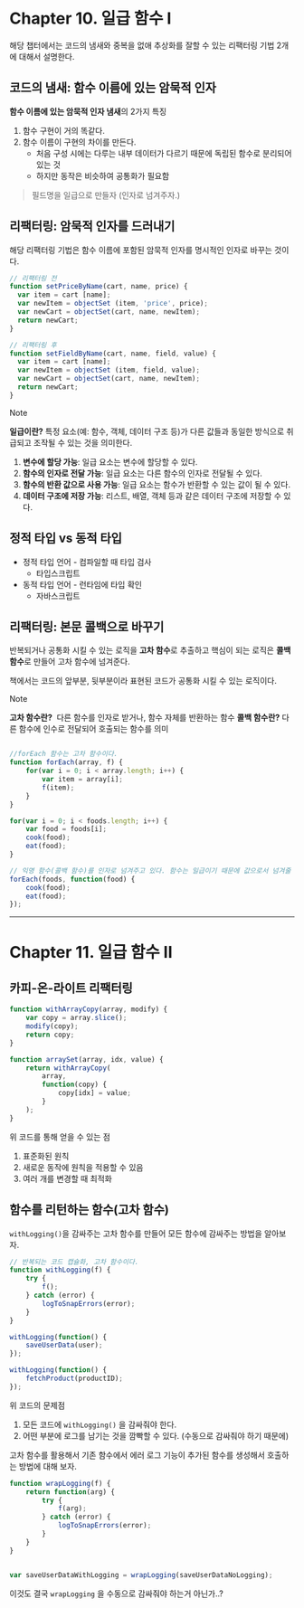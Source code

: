 
# Chapter 10. 일급 함수 I

해당 챕터에서는 코드의 냄새와 중복을 없애 추상화를 잘할 수 있는 리팩터링 기법 2개에 대해서 설명한다.


## 코드의 냄새: 함수 이름에 있는 암묵적 인자

**함수 이름에 있는 암묵적 인자 냄새**의 2가지 특징

1. 함수 구현이 거의 똑같다.
2. 함수 이름이 구현의 차이를 만든다.
	- 처음 구성 시에는 다루는 내부 데이터가 다르기 때문에 독립된 함수로 분리되어 있는 것
	- 하지만 동작은 비슷하여 공통화가 필요함

> 필드명을 일급으로 만들자 (인자로 넘겨주자.)


## 리팩터링: 암묵적 인자를 드러내기

해당 리팩터링 기법은 함수 이름에 포함된 암묵적 인자를 명시적인 인자로 바꾸는 것이다.

```js
// 리팩터링 전
function setPriceByName(cart, name, price) { 
  var item = cart [name];
  var newItem = objectSet (item, 'price', price);
  var newCart = objectSet(cart, name, newItem);
  return newCart; 
}

// 리팩터링 후
function setFieldByName(cart, name, field, value) { 
  var item = cart [name];
  var newItem = objectSet (item, field, value);
  var newCart = objectSet(cart, name, newItem);
  return newCart;
}
```



>[!note]
> **일급이란?**
> 특정 요소(예: 함수, 객체, 데이터 구조 등)가 다른 값들과 동일한 방식으로 취급되고 조작될 수 있는 것을 의미한다.
>1. **변수에 할당 가능**: 일급 요소는 변수에 할당할 수 있다.
>2. **함수의 인자로 전달 가능**: 일급 요소는 다른 함수의 인자로 전달될 수 있다.
>3. **함수의 반환 값으로 사용 가능**: 일급 요소는 함수가 반환할 수 있는 값이 될 수 있다.
>4. **데이터 구조에 저장 가능**: 리스트, 배열, 객체 등과 같은 데이터 구조에 저장할 수 있다.


## 정적 타입 vs 동적 타입

- 정적 타입 언어 - 컴파일할 때 타입 검사
	- 타입스크립트
- 동적 타입 언어 - 런타임에 타입 확인
	- 자바스크립트

## 리팩터링: 본문 콜백으로 바꾸기

반복되거나 공통화 시킬 수 있는 로직을 **고차 함수**로 추출하고 핵심이 되는 로직은 **콜백 함수**로 만들어 고차 함수에 넘겨준다.

책에서는 코드의 앞부분, 뒷부분이라 표현된 코드가 공통화 시킬 수 있는 로직이다.


>[!note]
>**고차 함수란?**
> 다른 함수를 인자로 받거나, 함수 자체를 반환하는 함수
>**콜백 함수란?**
>다른 함수에 인수로 전달되어 호출되는 함수를 의미

```js

//forEach 함수는 고차 함수이다.
function forEach(array, f) {
    for(var i = 0; i < array.length; i++) {
        var item = array[i];
        f(item);
    }
}

for(var i = 0; i < foods.length; i++) {
    var food = foods[i];
    cook(food);
    eat(food);
}

// 익명 함수(콜백 함수)를 인자로 넘겨주고 있다. 함수는 일급이기 때문에 값으로서 넘겨줄 수 있는 것이다.
forEach(foods, function(food) {
    cook(food);
    eat(food);
});
```

---

# Chapter 11. 일급 함수 II

## 카피-온-라이트 리팩터링
```js
function withArrayCopy(array, modify) {
    var copy = array.slice();
    modify(copy);
    return copy;
}

function arraySet(array, idx, value) {
    return withArrayCopy(
        array,
        function(copy) {
            copy[idx] = value;
        }
    );
}
```

위 코드를 통해 얻을 수 있는 점

1. 표준화된 원칙
2. 새로운 동작에 원칙을 적용할 수 있음
3. 여러 개를 변경할 때 최적화


## 함수를 리턴하는 함수(고차 함수)

`withLogging()`을 감싸주는 고차 함수를 만들어 모든 함수에 감싸주는 방법을 알아보자.

```js
// 반복되는 코드 캡슐화, 고차 함수이다.
function withLogging(f) {
    try {
        f();
    } catch (error) {
        logToSnapErrors(error);
    }
}

withLogging(function() {
    saveUserData(user);
});

withLogging(function() {
    fetchProduct(productID);
});
```

위 코드의 문제점 

1. 모든 코드에 `withLogging()` 을 감싸줘야 한다.
2. 어떤 부분에 로그를 남기는 것을 깜빡할 수 있다. (수동으로 감싸줘야 하기 때문에)


고차 함수를 활용해서 기존 함수에서 에러 로그 기능이 추가된 함수를 생성해서 호출하는 방법에 대해 보자.

```js
function wrapLogging(f) {
    return function(arg) {
        try {
            f(arg);
        } catch (error) {
            logToSnapErrors(error);
        }
    }
}


var saveUserDataWithLogging = wrapLogging(saveUserDataNoLogging);
```

이것도 결국 `wrapLogging` 을 수동으로 감싸줘야 하는거 아닌가..?
